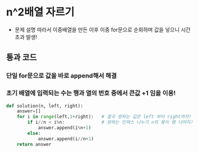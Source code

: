 # n^2배열 자르기
- 문제 설명 따라서 이중배열을 만든 이후 이중 for문으로
순회하며 값을 넣으니 시간초과 발생!

## 통과 코드

### 단일 for문으로 값을 바로 append해서 해결
### 초기 배열에 입력되는 수는 행과 열의 번호 중에서 큰값 +1 임을 이용!
```python
def solution(n, left, right):
    answer=[]
    for i in range(left,1+right):   # 결국 원하는 값은 left 부터 right까지!
        if i//n < i%n:              # 원하는 인덱스 나누기 n의 몫이 행 나머지가 열
            answer.append(i%n+1)
        else:
            answer.append(i//n+1)
    return answer
```